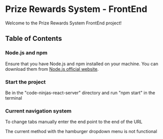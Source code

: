 # Prize Rewards System - FrontEnd

Welcome to the Prize Rewards System FrontEnd project! 

## Table of Contents


### Node.js and npm

Ensure that you have Node.js and npm installed on your machine. You can download them from [Node.js official website](https://nodejs.org/).

### Start the project

Be in the "code-ninjas-react-server" directory and run "npm start" in the terminal

### Current navigation system

To change tabs manually enter the end point to the end of the URL

The current method with the hamburger dropdown menu is not functional

